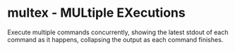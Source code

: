 # multex - MULtiple EXecutions

Execute multiple commands concurrently, showing the latest stdout of each
command as it happens, collapsing the output as each command finishes.
